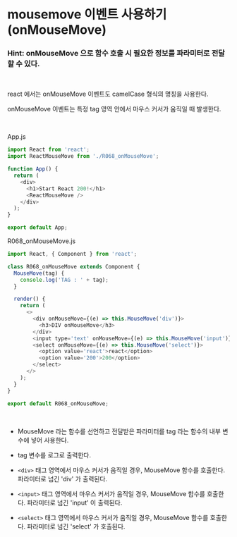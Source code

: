 # mousemove 이벤트 사용하기(onMouseMove)

### Hint: onMouseMove 으로 함수 호출 시 필요한 정보를 파라미터로 전달할 수 있다.

<br>

react 에서는 onMouseMove 이벤트도 camelCase 형식의 명칭을 사용한다.

onMouseMove 이벤트는 특정 tag 영역 안에서 마우스 커서가 움직일 때 발생한다.

<br>

App.js

```js
import React from 'react';
import ReactMouseMove from './R068_onMouseMove';

function App() {
  return (
    <div>
      <h1>Start React 200!</h1>
      <ReactMouseMove />
    </div>
  );
}

export default App;
```

R068_onMouseMove.js

```js
import React, { Component } from 'react';

class R068_onMouseMove extends Component {
  MouseMove(tag) {
    console.log('TAG : ' + tag);
  }

  render() {
    return (
      <>
        <div onMouseMove={(e) => this.MouseMove('div')}>
          <h3>DIV onMouseMove</h3>
        </div>
        <input type='text' onMouseMove={(e) => this.MouseMove('input')} />
        <select onMouseMove={(e) => this.MouseMove('select')}>
          <option value='react'>react</option>
          <option value='200'>200</option>
        </select>
      </>
    );
  }
}

export default R068_onMouseMove;
```

<br>

- MouseMove 라는 함수를 선언하고 전달받은 파라미터를 tag 라는 함수의 내부 변수에 넣어 사용한다.

- tag 변수를 로그로 출력한다.

- `<div>` 태그 영역에서 마우스 커서가 움직일 경우, MouseMove 함수를 호출한다. 파라미터로 넘긴 'div' 가 출력된다.

- `<input>` 태그 영역에서 마우스 커서가 움직일 경우, MouseMove 함수를 호출한다. 파라미터로 넘긴 'input' 이 출력된다.

- `<select>` 태그 영역에서 마우스 커서가 움직일 경우, MouseMove 함수를 호출한다. 파라미터로 넘긴 'select' 가 호출된다.
